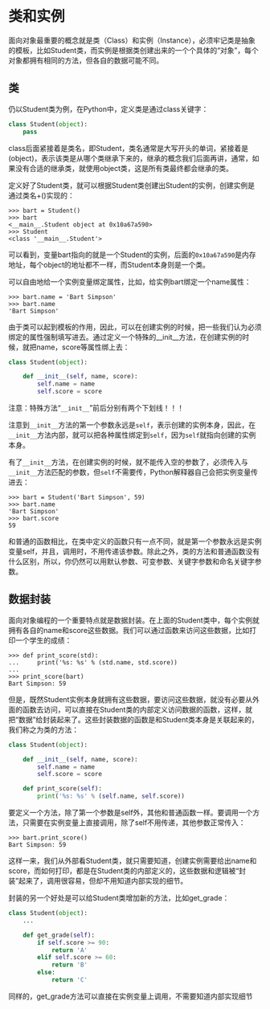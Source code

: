# 类和实例

面向对象最重要的概念就是类（Class）和实例（Instance），必须牢记类是抽象的模板，比如Student类，而实例是根据类创建出来的一个个具体的“对象”，每个对象都拥有相同的方法，但各自的数据可能不同。

## 类

仍以Student类为例，在Python中，定义类是通过class关键字：
```python
class Student(object):
    pass
```
class后面紧接着是类名，即Student，类名通常是大写开头的单词，紧接着是(object)，表示该类是从哪个类继承下来的，继承的概念我们后面再讲，通常，如果没有合适的继承类，就使用object类，这是所有类最终都会继承的类。

定义好了Student类，就可以根据Student类创建出Student的实例，创建实例是通过类名+()实现的：
```
>>> bart = Student()
>>> bart
<__main__.Student object at 0x10a67a590>
>>> Student
<class '__main__.Student'>
```
可以看到，变量bart指向的就是一个Student的实例，后面的`0x10a67a590`是内存地址，每个object的地址都不一样，而Student本身则是一个类。

可以自由地给一个实例变量绑定属性，比如，给实例bart绑定一个name属性：
```
>>> bart.name = 'Bart Simpson'
>>> bart.name
'Bart Simpson'
```
由于类可以起到模板的作用，因此，可以在创建实例的时候，把一些我们认为必须绑定的属性强制填写进去。通过定义一个特殊的__init__方法，在创建实例的时候，就把name，score等属性绑上去：
```python
class Student(object):

    def __init__(self, name, score):
        self.name = name
        self.score = score
```
 注意：特殊方法“`__init__`”前后分别有两个下划线！！！

注意到`__init__`方法的第一个参数永远是`self`，表示创建的实例本身，因此，在`__init__`方法内部，就可以把各种属性绑定到`self`，因为`self`就指向创建的实例本身。

有了`__init__`方法，在创建实例的时候，就不能传入空的参数了，必须传入与`__init__`方法匹配的参数，但`self`不需要传，Python解释器自己会把实例变量传进去：
```
>>> bart = Student('Bart Simpson', 59)
>>> bart.name
'Bart Simpson'
>>> bart.score
59
```
和普通的函数相比，在类中定义的函数只有一点不同，就是第一个参数永远是实例变量self，并且，调用时，不用传递该参数。除此之外，类的方法和普通函数没有什么区别，所以，你仍然可以用默认参数、可变参数、关键字参数和命名关键字参数。

## 数据封装
面向对象编程的一个重要特点就是数据封装。在上面的Student类中，每个实例就拥有各自的name和score这些数据。我们可以通过函数来访问这些数据，比如打印一个学生的成绩：
```
>>> def print_score(std):
...     print('%s: %s' % (std.name, std.score))
...
>>> print_score(bart)
Bart Simpson: 59
```
但是，既然Student实例本身就拥有这些数据，要访问这些数据，就没有必要从外面的函数去访问，可以直接在Student类的内部定义访问数据的函数，这样，就把“数据”给封装起来了。这些封装数据的函数是和Student类本身是关联起来的，我们称之为类的方法：
```python
class Student(object):

    def __init__(self, name, score):
        self.name = name
        self.score = score

    def print_score(self):
        print('%s: %s' % (self.name, self.score))
```
要定义一个方法，除了第一个参数是self外，其他和普通函数一样。要调用一个方法，只需要在实例变量上直接调用，除了self不用传递，其他参数正常传入：
```
>>> bart.print_score()
Bart Simpson: 59
```
这样一来，我们从外部看Student类，就只需要知道，创建实例需要给出name和score，而如何打印，都是在Student类的内部定义的，这些数据和逻辑被“封装”起来了，调用很容易，但却不用知道内部实现的细节。

封装的另一个好处是可以给Student类增加新的方法，比如get_grade：
```python
class Student(object):
    ...

    def get_grade(self):
        if self.score >= 90:
            return 'A'
        elif self.score >= 60:
            return 'B'
        else:
            return 'C'
```
同样的，get_grade方法可以直接在实例变量上调用，不需要知道内部实现细节